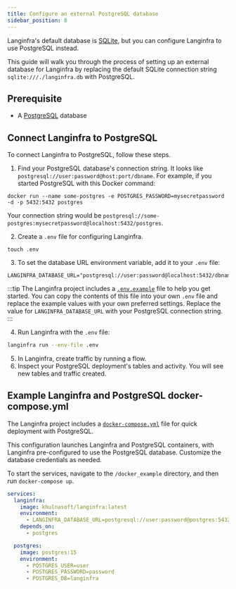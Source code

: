 ```yaml
---
title: Configure an external PostgreSQL database
sidebar_position: 8
---
```

Langinfra's default database is [SQLite](https://www.sqlite.org/docs.html), but you can configure Langinfra to use PostgreSQL instead.

This guide will walk you through the process of setting up an external database for Langinfra by replacing the default SQLite connection string `sqlite:///./langinfra.db` with PostgreSQL.

## Prerequisite

* A [PostgreSQL](https://www.pgadmin.org/download/) database

## Connect Langinfra to PostgreSQL

To connect Langinfra to PostgreSQL, follow these steps.

1. Find your PostgreSQL database's connection string.
It looks like `postgresql://user:password@host:port/dbname`.
For example, if you started PostgreSQL with this Docker command:

```
docker run --name some-postgres -e POSTGRES_PASSWORD=mysecretpassword -d -p 5432:5432 postgres
```

Your connection string would be `postgresql://some-postgres:mysecretpassword@localhost:5432/postgres`.

2. Create a `.env` file for configuring Langinfra.
```
touch .env
```

3. To set the database URL environment variable, add it to your `.env` file:
```plaintext
LANGINFRA_DATABASE_URL="postgresql://user:password@localhost:5432/dbname"
```

:::tip
The Langinfra project includes a [`.env.example`](https://github.com/khulnasoft/langinfra/blob/main/.env.example) file to help you get started.
You can copy the contents of this file into your own `.env` file and replace the example values with your own preferred settings.
Replace the value for `LANGINFRA_DATABASE_URL` with your PostgreSQL connection string.
:::

4. Run Langinfra with the `.env` file:
```bash
langinfra run --env-file .env
```

5. In Langinfra, create traffic by running a flow.
6. Inspect your PostgreSQL deployment's tables and activity.
You will see new tables and traffic created.

## Example Langinfra and PostgreSQL docker-compose.yml

The Langinfra project includes a [`docker-compose.yml`](https://github.com/khulnasoft/langinfra/blob/main/docker_example/docker-compose.yml) file  for quick deployment with PostgreSQL.

This configuration launches Langinfra and PostgreSQL containers, with Langinfra pre-configured to use the PostgreSQL database. Customize the database credentials as needed.

To start the services, navigate to the `/docker_example` directory, and then run `docker-compose up`.

```yaml
services:
  langinfra:
    image: khulnasoft/langinfra:latest
    environment:
      - LANGINFRA_DATABASE_URL=postgresql://user:password@postgres:5432/langinfra
    depends_on:
      - postgres

  postgres:
    image: postgres:15
    environment:
      - POSTGRES_USER=user
      - POSTGRES_PASSWORD=password
      - POSTGRES_DB=langinfra
```

